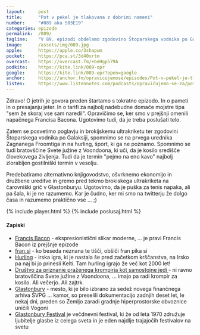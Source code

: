 ```yaml
---
layout: 	post
title:  	"Pot v pekel je tlakovana z dobrimi nameni"
number: 	"#089 aka S03E19"
categories:	epizode
permalink:	/089/
tagline: 	"V 89. epizodi obdelamo zgodovino Štoparskega vodnika po Galaksiji in pravila brokijskega ultrakriketa. Naučimo se, da je kosilo središče človekovega življenja."
image:		/assets/img/089.jpg
apple:		https://apple.co/3shapum
pocket:		https://pca.st/3d40xrtm
overcast:	https://overcast.fm/+beHgp579A
podkite:	https://kite.link/089-opr
google:		https://kite.link/089-opr?open=google
anchor:		https://anchor.fm/opravicujemose/episodes/Pot-v-pekel-je-tlakovana-z-dobrimi-nameni-e1e1dti
listen:		https://www.listennotes.com/podcasts/opravičujemo-se-za/pot-v-pekel-je-tlakovana-z-wa71CLxebXt/embed/
---
```


Zdravo! O jetrih je govora preden štartamo s tokratno epizodo. In o pameti in o presajanju jeter. In o tarifi za najbolj nadebudne domače mojstre tipa "sem že skoraj vse sam naredil". Opravičimo se, ker smo v prejšnji omenili napačnega Francisa Bacona. Ugotovimo tudi, da je treba poslušati telo. 

Zatem se posvetimo poglavju in brokijskemu ultrakriketu ter zgodovini Štoparskega vodnika po Galaksiji, spomnimo se na prvega urednika Zagnanega Froomtiga in na hurling, šport, ki ga ne poznamo. Spomnimo se tudi bratovščine Svete južine z Voondoona, ki uči, da je kosilo središče človekovega življenja. Tudi da je termin "pejmo na eno kavo" najbolj zlorabljen gostilniški termin v vesolju. 

Predebatiramo alternativno knjigovodstvo, ošvrknemo ekonomijo in družbene ureditve in gremo pred tekmo brokiskega ultrakriketa na čarovniški grič v Glastonburyu. Ugotovimo, da je puška za tenis napaka, ali pa šala, ki je ne razumemo. Kar je čudno, ker mi smo na twitterju že dolgo časa in razumemo praktično vse ... ;) 

{% include player.html %}
{% include poslusaj.html %}

<!--break-->

#### Zapiski

- [Francis Bacon](https://www.youtube.com/watch?v=2eOQm9yZN3c) - ekspresionistični slikar moderne, ... je pravi Francis Bacon iz prejšnje epizode
- [fran.si](https://fran.si) - ko beseda neznana te tišči, obšiči fran pika si
- [Hurling](https://sl.wikipedia.org/wiki/Hurling) - irska igra, ki je nastala še pred začetkom krščanstva, na Irsko pa naj bi jo prinesli Kelti. Tam hurling igrajo že več kot 2000 let!
- [Društvo za priznanje praženega krompirja kot samostojne jedi ](https://prazen.krompir.si/) - ni ravno bratovščina Svete južine z Voondoona, ... imajo pa radi krompir za kosilo. Ali večerjo. Ali zajtrk.
- [Glastonbury](https://sl.wikipedia.org/wiki/Glastonbury) - mesto, ki je bilo izbrano za sedež novega finančnega arhiva ŠVPG ... kamor, so preselili dokumentacijo zadnjih deset let, le nekaj dni, preden so Zemljo zaradi gradnje hiperprostorske obvoznice uničili Vogoni
- [Glastonbury Festival](https://en.wikipedia.org/wiki/Glastonbury_Festival) je večdnevni festival, ki že od leta 1970 združuje ljubitelje glasbe iz celega sveta in je eden najdlje trajajočih festivalov na svetu